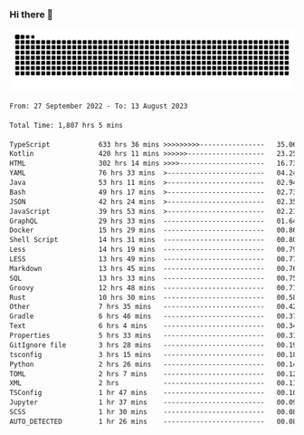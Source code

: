 ### Hi there 👋

<picture>
  <source media="(prefers-color-scheme: dark)" srcset="https://raw.githubusercontent.com/heyline/heyline/output/github-contribution-grid-snake-dark.svg">
  <source media="(prefers-color-scheme: light)" srcset="https://raw.githubusercontent.com/heyline/heyline/output/github-contribution-grid-snake.svg">
  <img alt="github contribution grid snake animation" src="https://raw.githubusercontent.com/heyline/heyline/output/github-contribution-grid-snake.svg">
</picture>

<!--START_SECTION:waka-->

```txt
From: 27 September 2022 - To: 13 August 2023

Total Time: 1,807 hrs 5 mins

TypeScript            633 hrs 36 mins >>>>>>>>>----------------   35.06 %
Kotlin                420 hrs 11 mins >>>>>>-------------------   23.25 %
HTML                  302 hrs 14 mins >>>>---------------------   16.73 %
YAML                  76 hrs 33 mins  >------------------------   04.24 %
Java                  53 hrs 11 mins  >------------------------   02.94 %
Bash                  49 hrs 17 mins  >------------------------   02.73 %
JSON                  42 hrs 24 mins  >------------------------   02.35 %
JavaScript            39 hrs 53 mins  >------------------------   02.21 %
GraphQL               29 hrs 33 mins  -------------------------   01.64 %
Docker                15 hrs 29 mins  -------------------------   00.86 %
Shell Script          14 hrs 31 mins  -------------------------   00.80 %
Less                  14 hrs 19 mins  -------------------------   00.79 %
LESS                  13 hrs 49 mins  -------------------------   00.77 %
Markdown              13 hrs 45 mins  -------------------------   00.76 %
SQL                   13 hrs 33 mins  -------------------------   00.75 %
Groovy                12 hrs 48 mins  -------------------------   00.71 %
Rust                  10 hrs 30 mins  -------------------------   00.58 %
Other                 7 hrs 35 mins   -------------------------   00.42 %
Gradle                6 hrs 46 mins   -------------------------   00.37 %
Text                  6 hrs 4 mins    -------------------------   00.34 %
Properties            5 hrs 33 mins   -------------------------   00.31 %
GitIgnore file        3 hrs 28 mins   -------------------------   00.19 %
tsconfig              3 hrs 15 mins   -------------------------   00.18 %
Python                2 hrs 26 mins   -------------------------   00.14 %
TOML                  2 hrs 7 mins    -------------------------   00.12 %
XML                   2 hrs           -------------------------   00.11 %
TSConfig              1 hr 47 mins    -------------------------   00.10 %
Jupyter               1 hr 37 mins    -------------------------   00.09 %
SCSS                  1 hr 30 mins    -------------------------   00.08 %
AUTO_DETECTED         1 hr 26 mins    -------------------------   00.08 %
```

<!--END_SECTION:waka-->

